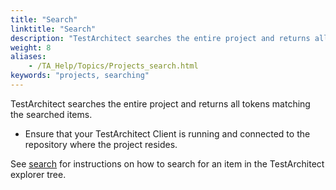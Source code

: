 ```yaml
--- 
title: "Search"
linktitle: "Search"
description: "TestArchitect searches the entire project and returns all tokens matching the searched items."
weight: 8
aliases: 
    - /TA_Help/Topics/Projects_search.html
keywords: "projects, searching"
---
```


TestArchitect searches the entire project and returns all tokens matching the searched items.

-   Ensure that your TestArchitect Client is running and connected to the repository where the project resides.

See [search](/user-guide/getting-started/working-with-testarchitect-client/advanced-features-of-testarchitect-client/search/) for instructions on how to search for an item in the TestArchitect explorer tree.




